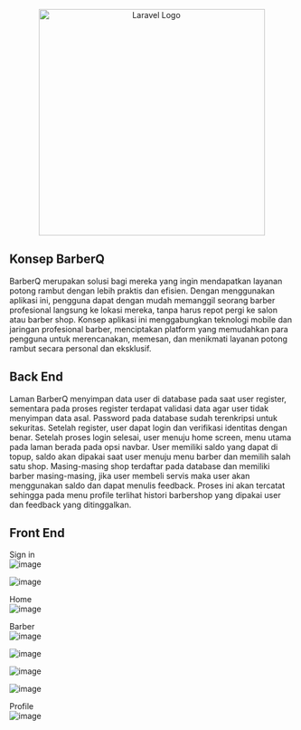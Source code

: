 <p align="center"><a href="https://laravel.com" target="_blank"><img src="https://raw.githubusercontent.com/laravel/art/master/logo-lockup/5%20SVG/2%20CMYK/1%20Full%20Color/laravel-logolockup-cmyk-red.svg" width="400" alt="Laravel Logo"></a></p>

## Konsep BarberQ

BarberQ merupakan solusi bagi mereka yang ingin mendapatkan layanan potong rambut dengan lebih praktis dan efisien. Dengan menggunakan aplikasi ini, pengguna dapat dengan mudah memanggil seorang barber profesional langsung ke lokasi mereka, tanpa harus repot pergi ke salon atau barber shop. Konsep aplikasi ini menggabungkan teknologi mobile dan jaringan profesional barber, menciptakan platform yang memudahkan para pengguna untuk merencanakan, memesan, dan menikmati layanan potong rambut secara personal dan eksklusif.

## Back End

Laman BarberQ menyimpan data user di database pada saat user register, sementara pada proses register terdapat validasi data agar user tidak menyimpan data asal. Password pada database sudah terenkripsi untuk sekuritas. Setelah register, user dapat login dan verifikasi identitas dengan benar. Setelah proses login selesai, user menuju home screen, menu utama pada laman berada pada opsi navbar. User memiliki saldo yang dapat di topup, saldo akan dipakai saat user menuju menu barber dan memilih salah satu shop. Masing-masing shop terdaftar pada database dan memiliki barber masing-masing, jika user membeli servis maka user akan menggunakan saldo dan dapat menulis feedback. Proses ini akan tercatat sehingga pada menu profile terlihat histori barbershop yang dipakai user dan feedback yang ditinggalkan.

## Front End 

Sign in
<br/> 
![image](https://github.com/ivoherid/project-webprog/assets/127408388/a11be552-a01d-4a8e-aabf-6fc57e46a626) <br/> 


![image](https://github.com/ivoherid/project-webprog/assets/127408388/46e9a3c2-5381-4c7a-9c57-24b612bad958) <br/> 

Home
<br/> 
![image](https://github.com/ivoherid/project-webprog/assets/127408388/5c952021-5725-465a-97e0-45dc84264d57) <br/> 


Barber
<br/> 
![image](https://github.com/ivoherid/project-webprog/assets/127408388/c9f7c09f-1a4e-4c07-94d6-e0cd174c285d) <br/> 


![image](https://github.com/ivoherid/project-webprog/assets/127408388/f0d02952-0903-41e4-b6ee-8730c64fd406) <br/> 



![image](https://github.com/ivoherid/project-webprog/assets/127408388/07788477-de54-4970-9ce9-e693777868ce) <br/> 



![image](https://github.com/ivoherid/project-webprog/assets/127408388/2849967f-1c15-4b89-9620-94a1262ae253) <br/> 


Profile
<br/> 
![image](https://github.com/ivoherid/project-webprog/assets/127408388/78083db9-f5bc-468a-962b-d3112dbe8aa3) <br/> 




